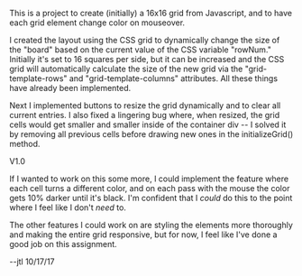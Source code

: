 This is a project to create (initially) a 16x16 grid from Javascript, and to have each grid element change
color on mouseover.

I created the layout using the CSS grid to dynamically change the size of the "board" based on the current value of the CSS variable "rowNum."  Initially it's set to 16 squares per side, but it can be increased and the CSS grid will automatically calculate the size of the new grid via the "grid-template-rows" and "grid-template-columns" attributes.  All these things have already been implemented.

Next I implemented buttons to resize the grid dynamically and to clear all current entries.  I also fixed a lingering bug where, when resized, the grid cells would get smaller and smaller inside of the container div -- I solved it by removing all previous cells before drawing new ones in the initializeGrid() method.

V1.0

If I wanted to work on this some more, I could implement the feature where each cell turns a different color, and on each pass with the mouse the color gets 10% darker until it's black.  I'm confident that I *could* do this to the point where I feel like I don't *need* to.

The other features I could work on are styling the elements more thoroughly and making the entire grid responsive, but for now, I feel like I've done a good job on this assignment.

--jtl 10/17/17
